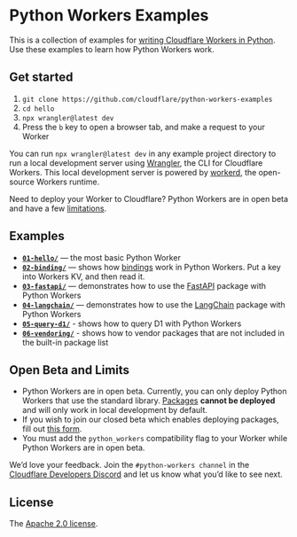 # Python Workers Examples

This is a collection of examples for [writing Cloudflare Workers in Python](https://developers.cloudflare.com/workers/languages/python). Use these examples to learn how Python Workers work.

## Get started

1. `git clone https://github.com/cloudflare/python-workers-examples`
2. `cd hello`
3. `npx wrangler@latest dev`
4. Press the `b` key to open a browser tab, and make a request to your Worker

You can run `npx wrangler@latest dev` in any example project directory to run a local development server using [Wrangler](https://developers.cloudflare.com/workers/wrangler/), the CLI for Cloudflare Workers. This local development server is powered by [workerd](https://github.com/cloudflare/workerd), the open-source Workers runtime.

Need to deploy your Worker to Cloudflare? Python Workers are in open beta and have a few [limitations](#open-beta-and-limits).

## Examples

- [**`01-hello/`**](01-hello) — the most basic Python Worker
- [**`02-binding/`**](02-binding) — shows how [bindings](https://developers.cloudflare.com/workers/configuration/bindings/) work in Python Workers. Put a key into Workers KV, and then read it.
- [**`03-fastapi/`**](03-fastapi) — demonstrates how to use the [FastAPI](https://fastapi.tiangolo.com/) package with Python Workers
- [**`04-langchain/`**](04-langchain) — demonstrates how to use the [LangChain](https://pypi.org/project/langchain/) package with Python Workers
- [**`05-query-d1/`**](05-query-d1) - shows how to query D1 with Python Workers
- [**`06-vendoring/`**](06-vendoring) - shows how to vendor packages that are not included in the built-in package list

## Open Beta and Limits

- Python Workers are in open beta. Currently, you can only deploy Python Workers that use the standard library. [Packages](https://developers.cloudflare.com/workers/languages/python/packages/#supported-packages) **cannot be deployed** and will only work in local development by default.
- If you wish to join our closed beta which enables deploying packages, fill out [this form](https://forms.gle/827KAtKJTZdgAkNm7).
- You must add the `python_workers` compatibility flag to your Worker while Python Workers are in open beta.

We’d love your feedback. Join the `#python-workers channel` in the [Cloudflare Developers Discord](https://discord.cloudflare.com/) and let us know what you’d like to see next.

## License

The [Apache 2.0 license](LICENSE).
